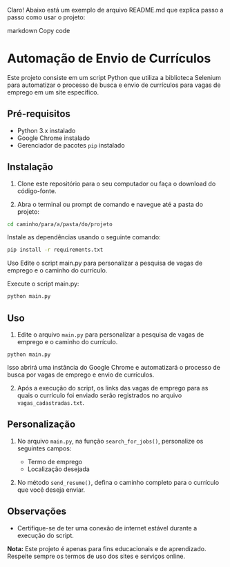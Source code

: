 Claro! Abaixo está um exemplo de arquivo README.md que explica passo a passo como usar o projeto:

markdown
Copy code
# Automação de Envio de Currículos

Este projeto consiste em um script Python que utiliza a biblioteca Selenium para automatizar o processo de busca e envio de currículos para vagas de emprego em um site específico.

## Pré-requisitos

- Python 3.x instalado
- Google Chrome instalado
- Gerenciador de pacotes `pip` instalado

## Instalação

1. Clone este repositório para o seu computador ou faça o download do código-fonte.

2. Abra o terminal ou prompt de comando e navegue até a pasta do projeto:

```sh
cd caminho/para/a/pasta/do/projeto
```

Instale as dependências usando o seguinte comando:
```sh
pip install -r requirements.txt
```
Uso
Edite o script main.py para personalizar a pesquisa de vagas de emprego e o caminho do currículo.

Execute o script main.py:

```sh
python main.py
```

## Uso

1. Edite o arquivo `main.py` para personalizar a pesquisa de vagas de emprego e o caminho do currículo.

```
python main.py
```
   Isso abrirá uma instância do Google Chrome e automatizará o processo de busca por vagas de emprego e envio de currículos.

2. Após a execução do script, os links das vagas de emprego para as quais o currículo foi enviado serão registrados no arquivo `vagas_cadastradas.txt`.

## Personalização

1. No arquivo `main.py`, na função `search_for_jobs()`, personalize os seguintes campos:
   - Termo de emprego
   - Localização desejada

2. No método `send_resume()`, defina o caminho completo para o currículo que você deseja enviar.

## Observações

- Certifique-se de ter uma conexão de internet estável durante a execução do script.


**Nota:** Este projeto é apenas para fins educacionais e de aprendizado. Respeite sempre os termos de uso dos sites e serviços online.


